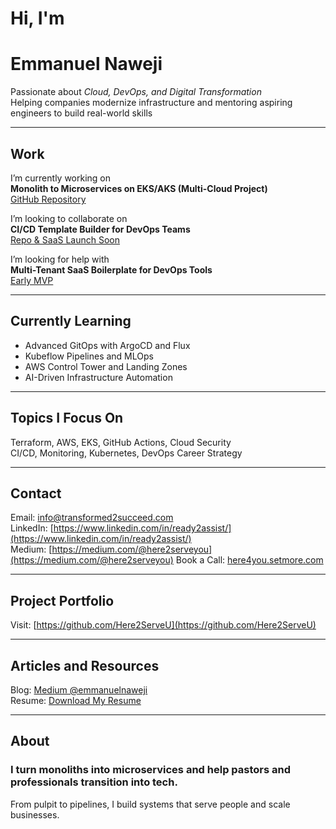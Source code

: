 # Hi, I'm  
# Emmanuel Naweji

Passionate about *Cloud, DevOps, and Digital Transformation*  
Helping companies modernize infrastructure and mentoring aspiring engineers to build real-world skills

---

## Work

I’m currently working on  
**Monolith to Microservices on EKS/AKS (Multi-Cloud Project)**  
[GitHub Repository](https://github.com/Here2ServeU/monolith-to-microservices-on-eks)

I’m looking to collaborate on  
**CI/CD Template Builder for DevOps Teams**  
[Repo & SaaS Launch Soon](https://github.com/Here2ServeU/ci-cd-template-builder)

I’m looking for help with  
**Multi-Tenant SaaS Boilerplate for DevOps Tools**  
[Early MVP](https://github.com/Here2ServeU/multi-tenant-saas)

---

## Currently Learning

- Advanced GitOps with ArgoCD and Flux
- Kubeflow Pipelines and MLOps
- AWS Control Tower and Landing Zones
- AI-Driven Infrastructure Automation

---

## Topics I Focus On

Terraform, AWS, EKS, GitHub Actions, Cloud Security  
CI/CD, Monitoring, Kubernetes, DevOps Career Strategy

---

## Contact

Email: [info@transformed2succeed.com](mailto:info@transformed2succeed.com)  
LinkedIn: [https://www.linkedin.com/in/ready2assist/](https://www.linkedin.com/in/ready2assist/)  
Medium: [https://medium.com/@here2serveyou](https://medium.com/@here2serveyou)
Book a Call: [here4you.setmore.com](https://here4you.setmore.com)

---

## Project Portfolio

Visit: [https://github.com/Here2ServeU](https://github.com/Here2ServeU)

---

## Articles and Resources

Blog: [Medium @emmanuelnaweji](https://medium.com/@emmanuelnaweji)  
Resume: [Download My Resume](https://your-resume-link.com)

---

## About

### I turn monoliths into microservices and help pastors and professionals transition into tech.  
From pulpit to pipelines, I build systems that serve people and scale businesses.

